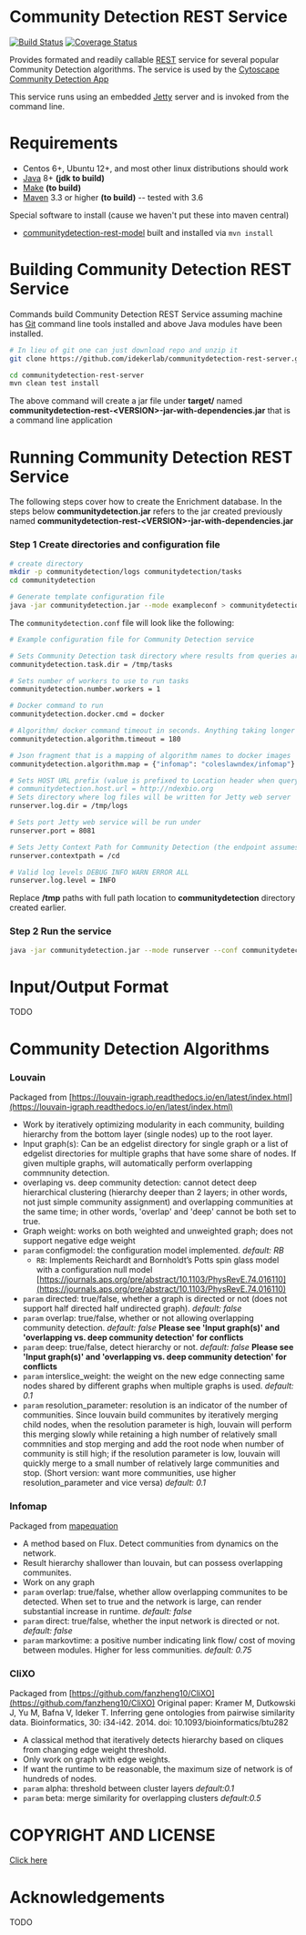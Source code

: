 
[jetty]: http://eclipse.org/jetty/
[maven]: http://maven.apache.org/
[java]: https://www.oracle.com/java/index.html
[git]: https://git-scm.com/
[rest]: https://en.wikipedia.org/wiki/Representational_state_transfer
[make]: https://www.gnu.org/software/make
[cdapp]: https://github.com/idekerlab/cy-community-detection

Community Detection REST Service
==================================

[![Build Status](https://travis-ci.org/idekerlab/communitydetection-rest-server.svg?branch=master)](https://travis-ci.org/idekerlab/communitydetection-rest-server) 
[![Coverage Status](https://coveralls.io/repos/github/idekerlab/communitydetection-rest-server/badge.svg)](https://coveralls.io/github/idekerlab/communitydetection-rest-server)

Provides formated and readily callable [REST][rest] service for several popular Community Detection algorithms. 
The service is used by the [Cytoscape Community Detection App][cdapp]

This service runs using an embedded [Jetty][jetty] server and is invoked
from the command line. 


Requirements
============

* Centos 6+, Ubuntu 12+, and most other linux distributions should work
* [Java][java] 8+ **(jdk to build)**
* [Make][make] **(to build)**
* [Maven][maven] 3.3 or higher **(to build)** -- tested with 3.6

Special software to install (cause we haven't put these into maven central)

* [communitydetection-rest-model](https://github.com/idekerlab/communitydetection-rest-model) built and installed via `mvn install`


Building Community Detection REST Service
=========================================

Commands build Community Detection REST Service assuming machine has [Git][git] command line tools 
installed and above Java modules have been installed.

```Bash
# In lieu of git one can just download repo and unzip it
git clone https://github.com/idekerlab/communitydetection-rest-server.git

cd communitydetection-rest-server
mvn clean test install
```

The above command will create a jar file under **target/** named  
**communitydetection-rest-\<VERSION\>-jar-with-dependencies.jar** that
is a command line application


Running Community Detection REST Service
===========================================

The following steps cover how to create the Enrichment database.
In the steps below **communitydetection.jar** refers to the jar
created previously named **communitydetection-rest-\<VERSION\>-jar-with-dependencies.jar**

### Step 1 Create directories and configuration file

```bash
# create directory
mkdir -p communitydetection/logs communitydetection/tasks
cd communitydetection

# Generate template configuration file
java -jar communitydetection.jar --mode exampleconf > communitydetection.conf
```

The `communitydetection.conf` file will look like the following:

```bash
# Example configuration file for Community Detection service

# Sets Community Detection task directory where results from queries are stored
communitydetection.task.dir = /tmp/tasks

# Sets number of workers to use to run tasks
communitydetection.number.workers = 1

# Docker command to run
communitydetection.docker.cmd = docker

# Algorithm/ docker command timeout in seconds. Anything taking longer will be killed
communitydetection.algorithm.timeout = 180

# Json fragment that is a mapping of algorithm names to docker images
communitydetection.algorithm.map = {"infomap": "coleslawndex/infomap"}

# Sets HOST URL prefix (value is prefixed to Location header when query is invoked. Can be commented out)
# communitydetection.host.url = http://ndexbio.org
# Sets directory where log files will be written for Jetty web server
runserver.log.dir = /tmp/logs

# Sets port Jetty web service will be run under
runserver.port = 8081

# Sets Jetty Context Path for Community Detection (the endpoint assumes /cd so if apache doesnt redirect from there then add /cd here
runserver.contextpath = /cd

# Valid log levels DEBUG INFO WARN ERROR ALL
runserver.log.level = INFO

```

Replace **/tmp** paths with full path location to **communitydetection** directory 
created earlier.


### Step 2 Run the service

```bash
java -jar communitydetection.jar --mode runserver --conf communitydetection.conf
```

Input/Output Format
================

TODO

Community Detection Algorithms
===========================

### Louvain

Packaged from [https://louvain-igraph.readthedocs.io/en/latest/index.html](https://louvain-igraph.readthedocs.io/en/latest/index.html)

- Work by iteratively optimizing modularity in each community, building hierarchy from the bottom layer (single nodes) up to the root layer.
- Input graph(s): Can be an edgelist directory for single graph or a list of edgelist directories for multiple graphs that have some share of nodes. If given multiple graphs, will automatically perform overlapping commnunity detection.
- overlaping vs. deep community detection: cannot detect deep hierarchical clustering (hierarchy deeper than 2 layers; in other words, not just simple community assignment) and overlapping communities at the same time; in other words, 'overlap' and 'deep' cannot be both set to true.
- Graph weight: works on both weighted and unweighted graph; does not support negative edge weight
- `param` configmodel: the configuration model implemented. *default: RB*
    - `RB`: Implements Reichardt and Bornholdt’s Potts spin glass model with a configuration null model [https://journals.aps.org/pre/abstract/10.1103/PhysRevE.74.016110](https://journals.aps.org/pre/abstract/10.1103/PhysRevE.74.016110)
- `param` directed: true/false, whether a graph is directed or not (does not support half directed half undirected graph). *default: false*
- `param` overlap: true/false, whether or not allowing overlapping community detection. *default: false* **Please see 'Input graph(s)' and 'overlapping vs. deep community detection' for conflicts**
- `param` deep: true/false, detect hierarchy or not.  *default: false* **Please see 'Input graph(s)' and 'overlapping vs. deep community detection' for conflicts**
- `param` interslice_weight: the weight on the new edge connecting same nodes shared by different graphs when multiple graphs is used.  *default: 0.1*
- `param` resolution_parameter: resolution is an indicator of the number of communities. Since louvain build communites by iteratively merging child nodes, when the resolution parameter is high, louvain will perform this merging slowly while retaining a high number of relatively small commnities and stop merging and add the root node when number of community is still high; if the resolution parameter is low, louvain will quickly merge to a small number of relatively large communities and stop. (Short version: want more communities, use higher resolution_parameter and vice versa)  *default: 0.1*

### Infomap

Packaged from [mapequation](https://www.mapequation.org/code.html)

- A method based on Flux. Detect communities from dynamics on the network.
- Result hierarchy shallower than louvain, but can possess overlapping communites.
- Work on any graph
- `param` overlap: true/false, whether allow overlapping communites to be detected. When set to true and the network is large, can render substantial increase in runtime.  *default: false*
- `param` direct: true/false, whether the input network is directed or not.  *default: false*
- `param` markovtime: a positive number indicating link flow/ cost of moving between modules. Higher for less communities.  *default: 0.75*

### CliXO

Packaged from [https://github.com/fanzheng10/CliXO](https://github.com/fanzheng10/CliXO)
Original paper: Kramer M, Dutkowski J, Yu M, Bafna V, Ideker T. Inferring gene ontologies from pairwise similarity data. Bioinformatics, 30: i34-i42. 2014. doi: 10.1093/bioinformatics/btu282

- A classical method that iteratively detects hierarchy based on cliques from changing edge weight threshold.
- Only work on graph with edge weights.
- If want the runtime to be reasonable, the maximum size of network is of hundreds of nodes.
- `param` alpha: threshold between cluster layers  *default:0.1*
- `param` beta: merge similarity for overlapping clusters  *default:0.5*


COPYRIGHT AND LICENSE
=====================

[Click here](LICENSE)

Acknowledgements
================

TODO
